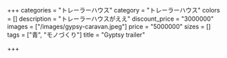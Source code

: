 +++
categories = "トレーラーハウス"
category = "トレーラーハウス"
colors = []
description = "トレーラーハウスがええ"
discount_price = "3000000"
images = ["/images/gypsy-caravan.jpeg"]
price = "5000000"
sizes = []
tags = ["青", "モノづくり"]
title = "Gyptsy trailer"

+++
